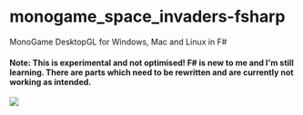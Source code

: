 # monogame_space_invaders-fsharp

MonoGame DesktopGL for Windows, Mac and Linux in F#

#### Note: This is experimental and not optimised! F# is new to me and I'm still learning. There are parts which need to be rewritten and are currently not working as intended.

![](https://user-images.githubusercontent.com/1466920/55671919-44411c80-5895-11e9-92c8-54acd4549aa4.png)